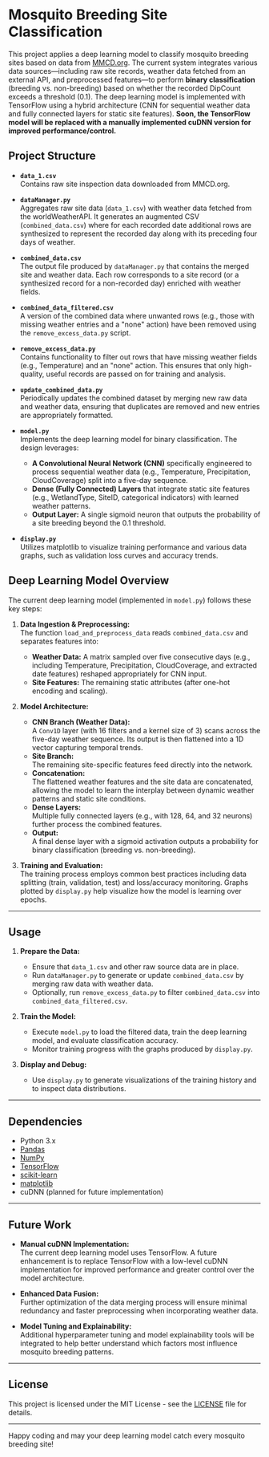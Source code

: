 # Mosquito Breeding Site Classification

This project applies a deep learning model to classify mosquito breeding sites based on data from [MMCD.org](http://mmcd.org). The current system integrates various data sources—including raw site records, weather data fetched from an external API, and preprocessed features—to perform **binary classification** (breeding vs. non-breeding) based on whether the recorded DipCount exceeds a threshold (0.1). The deep learning model is implemented with TensorFlow using a hybrid architecture (CNN for sequential weather data and fully connected layers for static site features). **Soon, the TensorFlow model will be replaced with a manually implemented cuDNN version for improved performance/control.**

## Project Structure

- **`data_1.csv`**  
  Contains raw site inspection data downloaded from MMCD.org.

- **`dataManager.py`**  
  Aggregates raw site data (`data_1.csv`) with weather data fetched from the worldWeatherAPI. It generates an augmented CSV (`combined_data.csv`) where for each recorded date additional rows are synthesized to represent the recorded day along with its preceding four days of weather.

- **`combined_data.csv`**  
  The output file produced by `dataManager.py` that contains the merged site and weather data. Each row corresponds to a site record (or a synthesized record for a non-recorded day) enriched with weather fields.

- **`combined_data_filtered.csv`**  
  A version of the combined data where unwanted rows (e.g., those with missing weather entries and a "none" action) have been removed using the `remove_excess_data.py` script.

- **`remove_excess_data.py`**  
  Contains functionality to filter out rows that have missing weather fields (e.g., Temperature) and an "none" action. This ensures that only high-quality, useful records are passed on for training and analysis.

- **`update_combined_data.py`**  
  Periodically updates the combined dataset by merging new raw data and weather data, ensuring that duplicates are removed and new entries are appropriately formatted.

- **`model.py`**  
  Implements the deep learning model for binary classification. The design leverages:
  - **A Convolutional Neural Network (CNN)** specifically engineered to process sequential weather data (e.g., Temperature, Precipitation, CloudCoverage) split into a five-day sequence.
  - **Dense (Fully Connected) Layers** that integrate static site features (e.g., WetlandType, SiteID, categorical indicators) with learned weather patterns.
  - **Output Layer:** A single sigmoid neuron that outputs the probability of a site breeding beyond the 0.1 threshold.

- **`display.py`**  
  Utilizes matplotlib to visualize training performance and various data graphs, such as validation loss curves and accuracy trends.

## Deep Learning Model Overview

The current deep learning model (implemented in `model.py`) follows these key steps:

1. **Data Ingestion & Preprocessing:**  
   The function `load_and_preprocess_data` reads `combined_data.csv` and separates features into:
   - **Weather Data:** A matrix sampled over five consecutive days (e.g., including Temperature, Precipitation, CloudCoverage, and extracted date features) reshaped appropriately for CNN input.
   - **Site Features:** The remaining static attributes (after one-hot encoding and scaling).

2. **Model Architecture:**  
   - **CNN Branch (Weather Data):**  
     A `Conv1D` layer (with 16 filters and a kernel size of 3) scans across the five-day weather sequence. Its output is then flattened into a 1D vector capturing temporal trends.
   - **Site Branch:**  
     The remaining site-specific features feed directly into the network.
   - **Concatenation:**  
     The flattened weather features and the site data are concatenated, allowing the model to learn the interplay between dynamic weather patterns and static site conditions.
   - **Dense Layers:**  
     Multiple fully connected layers (e.g., with 128, 64, and 32 neurons) further process the combined features.
   - **Output:**  
     A final dense layer with a sigmoid activation outputs a probability for binary classification (breeding vs. non-breeding).

3. **Training and Evaluation:**  
   The training process employs common best practices including data splitting (train, validation, test) and loss/accuracy monitoring. Graphs plotted by `display.py` help visualize how the model is learning over epochs.

---

## Usage

1. **Prepare the Data:**
   - Ensure that `data_1.csv` and other raw source data are in place.
   - Run `dataManager.py` to generate or update `combined_data.csv` by merging raw data with weather data.
   - Optionally, run `remove_excess_data.py` to filter `combined_data.csv` into `combined_data_filtered.csv`.

2. **Train the Model:**
   - Execute `model.py` to load the filtered data, train the deep learning model, and evaluate classification accuracy.
   - Monitor training progress with the graphs produced by `display.py`.

3. **Display and Debug:**
   - Use `display.py` to generate visualizations of the training history and to inspect data distributions.

---

## Dependencies

- Python 3.x  
- [Pandas](https://pandas.pydata.org/)  
- [NumPy](https://numpy.org/)  
- [TensorFlow](https://www.tensorflow.org/)  
- [scikit-learn](https://scikit-learn.org/)  
- [matplotlib](https://matplotlib.org/)  
- cuDNN (planned for future implementation)

---

## Future Work

- **Manual cuDNN Implementation:**  
  The current deep learning model uses TensorFlow. A future enhancement is to replace TensorFlow with a low-level cuDNN implementation for improved performance and greater control over the model architecture.
  
- **Enhanced Data Fusion:**  
  Further optimization of the data merging process will ensure minimal redundancy and faster preprocessing when incorporating weather data.

- **Model Tuning and Explainability:**  
  Additional hyperparameter tuning and model explainability tools will be integrated to help better understand which factors most influence mosquito breeding patterns.

---

## License

This project is licensed under the MIT License - see the [LICENSE](LICENSE) file for details.

---

Happy coding and may your deep learning model catch every mosquito breeding site!
